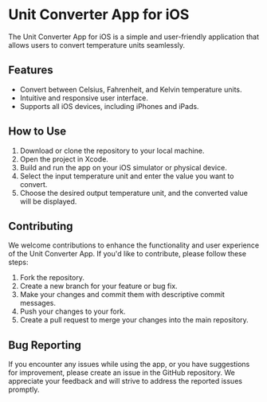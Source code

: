 # Unit Converter App for iOS

The Unit Converter App for iOS is a simple and user-friendly application that allows users to convert temperature units seamlessly.

## Features

- Convert between Celsius, Fahrenheit, and Kelvin temperature units.
- Intuitive and responsive user interface.
- Supports all iOS devices, including iPhones and iPads.

## How to Use

1. Download or clone the repository to your local machine.
2. Open the project in Xcode.
3. Build and run the app on your iOS simulator or physical device.
4. Select the input temperature unit and enter the value you want to convert.
5. Choose the desired output temperature unit, and the converted value will be displayed.

## Contributing

We welcome contributions to enhance the functionality and user experience of the Unit Converter App. If you'd like to contribute, please follow these steps:

1. Fork the repository.
2. Create a new branch for your feature or bug fix.
3. Make your changes and commit them with descriptive commit messages.
4. Push your changes to your fork.
5. Create a pull request to merge your changes into the main repository.

## Bug Reporting

If you encounter any issues while using the app, or you have suggestions for improvement, please create an issue in the GitHub repository. We appreciate your feedback and will strive to address the reported issues promptly.
